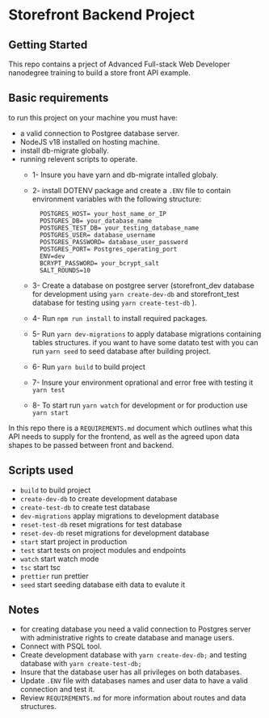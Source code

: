 # Storefront Backend Project

## Getting Started

This repo contains a prject of Advanced Full-stack Web Developer nanodegree training to build a store front API example.

## Basic requirements
to run this project on your machine you must have:
- a valid connection to Postgree database server.
- NodeJS v18 installed on hosting machine.
- install db-migrate globally.
- running relevent scripts to operate.
    - 1- Insure you have yarn and db-migrate intalled globaly.
    - 2- install DOTENV package and create a `.ENV` file to contain environment variables with the following structure:

            POSTGRES_HOST= your_host_name_or_IP
            POSTGRES_DB= your_database_name
            POSTGRES_TEST_DB= your_testing_database_name
            POSTGRES_USER= database_username
            POSTGRES_PASSWORD= database_user_password
            POSTGRES_PORT= Postgres_operating_port
            ENV=dev
            BCRYPT_PASSWORD= your_bcrypt_salt
            SALT_ROUNDS=10

    - 3- Create a database on postgree server (storefront_dev database for development using `yarn create-dev-db` and storefront_test database for testing using `yarn create-test-db` ).
    - 4- Run `npm run install` to install required packages.
    - 5- Run `yarn dev-migrations` to apply database migrations containing tables structures.
        if you want to have some datato test with you can run `yarn seed` to seed database after building project.
    - 6- Run `yarn build` to build project
    - 7- Insure your environment oprational and error free with testing it `yarn test`
    - 8- To start run `yarn watch` for development or for production use `yarn start`

In this repo there is a `REQUIREMENTS.md` document which outlines what this API needs to supply for the frontend, as well as the agreed upon data shapes to be passed between front and backend. 

## Scripts used
- `build` to build project
- `create-dev-db` to create development database
- `create-test-db` to create test database
- `dev-migrations` applay migrations to development database
- `reset-test-db` reset migrations for test database
- `reset-dev-db` reset migrations for development database
- `start` start project in production
- `test` start tests on project modules and endpoints
- `watch` start watch mode
- `tsc` start tsc
- `prettier` run prettier 
- `seed` start seeding database eith data to evalute it

## Notes

- for creating database you need a valid connection to Postgres server with administrative rights to create database and manage users.
- Connect with PSQL tool.
- Create development database with `yarn create-dev-db;` and testing database with `yarn create-test-db;`
- Insure that the database user has all privileges on both databases.
- Update `.ENV` file with databases names and user data to have a valid connection and test it.
- Review `REQUIREMENTS.md` for more information about routes and data structures.
